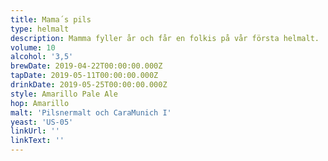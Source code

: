 ```yaml
---
title: Mama´s pils
type: helmalt
description: Mamma fyller år och får en folkis på vår första helmalt.
volume: 10
alcohol: '3,5'
brewDate: 2019-04-22T00:00:00.000Z
tapDate: 2019-05-11T00:00:00.000Z
drinkDate: 2019-05-25T00:00:00.000Z
style: Amarillo Pale Ale
hop: Amarillo
malt: 'Pilsnermalt och CaraMunich I'
yeast: 'US-05'
linkUrl: ''
linkText: ''
---
```


